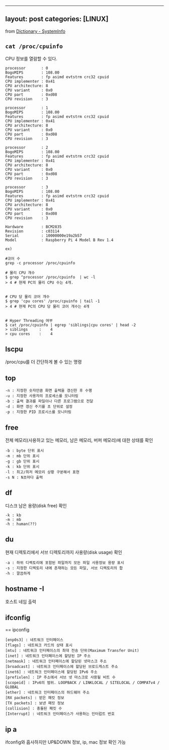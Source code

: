 
---
layout: post
categories: [LINUX]
---
from [Dictionary - SystemInfo](https://github.com/newkayak12/Dictionary/blob/master/linux/SystemInfo.md)



## `cat /proc/cpuinfo`
CPU 정보를 열람할 수 있다.

```
processor       : 0
BogoMIPS        : 108.00
Features        : fp asimd evtstrm crc32 cpuid
CPU implementer : 0x41
CPU architecture: 8
CPU variant     : 0x0
CPU part        : 0xd08
CPU revision    : 3

processor       : 1
BogoMIPS        : 108.00
Features        : fp asimd evtstrm crc32 cpuid
CPU implementer : 0x41
CPU architecture: 8
CPU variant     : 0x0
CPU part        : 0xd08
CPU revision    : 3

processor       : 2
BogoMIPS        : 108.00
Features        : fp asimd evtstrm crc32 cpuid
CPU implementer : 0x41
CPU architecture: 8
CPU variant     : 0x0
CPU part        : 0xd08
CPU revision    : 3

processor       : 3
BogoMIPS        : 108.00
Features        : fp asimd evtstrm crc32 cpuid
CPU implementer : 0x41
CPU architecture: 8
CPU variant     : 0x0
CPU part        : 0xd08
CPU revision    : 3

Hardware        : BCM2835
Revision        : c03114
Serial          : 10000000e19a2b57
Model           : Raspberry Pi 4 Model B Rev 1.4

```

```
ex)

#코어 수
grep -c processor /proc/cpuinfo 

# 물리 CPU 개수
$ grep ^processor /proc/cpuinfo  | wc -l
> 4 # 현재 PC의 물리 CPU 수는 4개.


# CPU 당 물리 코어 개수
$ grep 'cpu cores' /proc/cpuinfo | tail -1
> 4 # 현재 PC의 CPU 당 물리 코어 개수는 4개


# Hyper Threading 여부
$ cat /proc/cpuinfo | egrep 'siblings|cpu cores' | head -2
> siblings     :    4
> cpu cores    :    4

```


## lscpu
/proc/cpu를 더 간단하게 볼 수 있는 명령

## top
```
-n : 지정한 숫자만큼 화면 출력을 갱신한 후 수행
-u : 지정한 사용자의 프로세스를 모니터링
-b : 출력 결과를 파일이나 다른 프로그램으로 전달
-d : 화면 갱신 주기를 초 단위로 설정
-p : 지정한 PID 프로시스를 모니터링
```

## free
전체 메모리(사용하고 있는 메모리, 남은 메모리, 버퍼 메모리)에 대한 상태를 확인
```
-b : byte 단위 표시
-m : mb 단위 표시
-g : gb 단위 표시
-k : kb 단위 표시
-l : 최고/최저 메모리 상황 구분해서 표현
-s N : N초마다 출력
```

## df
디스크 남은 용량(disk free) 확인
```
-k : kb
-m : mb
-h : human(??)
```

## du
현재 디렉토리에서 서브 디렉토리까지 사용량(disk usage) 확인
```
-a : 하위 디렉토리에 포함된 파일까지 모든 파일 사용정보 용량 표시
-s : 지정한 디렉토리 내에 존재하는 모든 파일, 서브 디렉토리의 합 
-h : 깔끔하게

```


## hostname -I
호스트 네임 출력

## ifconfig
== ipconfig
```
[enp0s3] : 네트워크 인터페이스
[flags] : 네트워크 카드의 상태 표시
[mtu] : 네트워크 인터페이스의 최대 전송 단위(Maximum Transfer Unit)
[inet] : 네트워크 인터페이스에 할당된 IP 주소
[netmask] : 네트워크 인터페이스에 할당된 넷마스크 주소
[broadcast] : 네트워크 인터페이스에 할당된 브로드캐스트 주소
[inet6] : 네트워크 인터페이스에 할당된 IPv6 주소
[prefixlen] : IP 주소에서 서브 넷 마스크로 사용될 비트 수
[scopeid] : IPv6의 범위. LOOPBACK / LINKLOCAL / SITELOCAL / COMPATv4 / GLOBAL
[ether] : 네트워크 인터페이스의 하드웨어 주소
[RX packets] : 받은 패킷 정보
[TX packets] : 보낸 패킷 정보
[collision] : 충돌된 패킷 수
[Interrupt] : 네트워크 인터페이스가 사용하는 인터럽트 번호

```

## ip a 
ifconfig와 흡사하지만 UP&DOWN 정보, ip, mac 정보 확인 가능
